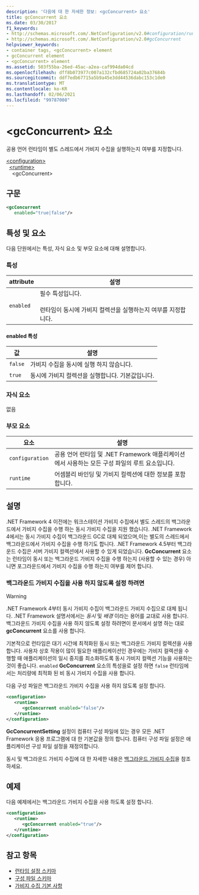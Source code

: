 ```yaml
---
description: '다음에 대 한 자세한 정보: <gcConcurrent> 요소'
title: gcConcurrent 요소
ms.date: 03/30/2017
f1_keywords:
- http://schemas.microsoft.com/.NetConfiguration/v2.0#configuration/runtime/gcConcurrent
- http://schemas.microsoft.com/.NetConfiguration/v2.0#gcConcurrent
helpviewer_keywords:
- container tags, <gcConcurrent> element
- gcConcurrent element
- <gcConcurrent> element
ms.assetid: 503f55ba-26ed-45ac-a2ea-caf994da04cd
ms.openlocfilehash: dff8b073977c007a132cfbd685724a02ba37684b
ms.sourcegitcommit: ddf7edb67715a5b9a45e3dd44536dabc153c1de0
ms.translationtype: MT
ms.contentlocale: ko-KR
ms.lasthandoff: 02/06/2021
ms.locfileid: "99787008"
---
```

# <a name="gcconcurrent-element"></a>\<gcConcurrent> 요소

공용 언어 런타임이 별도 스레드에서 가비지 수집을 실행하는지 여부를 지정합니다.

[\<configuration>](../configuration-element.md)\
&nbsp;&nbsp;[\<runtime>](runtime-element.md)\
&nbsp;&nbsp;&nbsp;&nbsp;\<gcConcurrent>

## <a name="syntax"></a>구문

```xml
<gcConcurrent
   enabled="true|false"/>
```

## <a name="attributes-and-elements"></a>특성 및 요소

다음 단원에서는 특성, 자식 요소 및 부모 요소에 대해 설명합니다.

### <a name="attributes"></a>특성

|attribute|설명|
|---------------|-----------------|
|`enabled`|필수 특성입니다.<br /><br />런타임이 동시에 가비지 컬렉션을 실행하는지 여부를 지정합니다.|

#### <a name="enabled-attribute"></a>enabled 특성

|값|설명|
|-----------|-----------------|
|`false`|가비지 수집을 동시에 실행 하지 않습니다.|
|`true`|동시에 가비지 컬렉션을 실행합니다. 기본값입니다.|

### <a name="child-elements"></a>자식 요소

없음

### <a name="parent-elements"></a>부모 요소

|요소|설명|
|-------------|-----------------|
|`configuration`|공용 언어 런타임 및 .NET Framework 애플리케이션에서 사용하는 모든 구성 파일의 루트 요소입니다.|
|`runtime`|어셈블리 바인딩 및 가비지 컬렉션에 대한 정보를 포함합니다.|

## <a name="remarks"></a>설명

.NET Framework 4 이전에는 워크스테이션 가비지 수집에서 별도 스레드의 백그라운드에서 가비지 수집을 수행 하는 동시 가비지 수집을 지원 했습니다. .NET Framework 4에서는 동시 가비지 수집이 백그라운드 GC로 대체 되었으며,이는 별도의 스레드에서 백그라운드에서 가비지 수집을 수행 하기도 합니다. .NET Framework 4.5부터 백그라운드 수집은 서버 가비지 컬렉션에서 사용할 수 있게 되었습니다. **GcConcurrent** 요소는 런타임이 동시 또는 백그라운드 가비지 수집을 수행 하는지 (사용할 수 있는 경우) 아니면 포그라운드에서 가비지 수집을 수행 하는지 여부를 제어 합니다.

### <a name="to-disable-background-garbage-collection"></a>백그라운드 가비지 수집을 사용 하지 않도록 설정 하려면

> [!WARNING]
> .NET Framework 4부터 동시 가비지 수집이 백그라운드 가비지 수집으로 대체 됩니다. .NET Framework 설명서에서는 *동시* 및 *배경* 이라는 용어를 교대로 사용 합니다. 백그라운드 가비지 수집을 사용 하지 않도록 설정 하려면이 문서에서 설명 하는 대로 **gcConcurrent** 요소를 사용 합니다.

기본적으로 런타임은 대기 시간에 최적화된 동시 또는 백그라운드 가비지 컬렉션을 사용합니다. 사용자 상호 작용이 많이 필요한 애플리케이션인 경우에는 가비지 컬렉션을 수행할 때 애플리케이션의 일시 중지를 최소화하도록 동시 가비지 컬렉션 기능을 사용하는 것이 좋습니다. `enabled` **GcConcurrent** 요소의 특성을로 설정 하면 `false` 런타임에서는 처리량에 최적화 된 비 동시 가비지 수집을 사용 합니다.

다음 구성 파일은 백그라운드 가비지 수집을 사용 하지 않도록 설정 합니다.

```xml
<configuration>
   <runtime>
      <gcConcurrent enabled="false"/>
   </runtime>
</configuration>
```

**GcConcurrentSetting** 설정이 컴퓨터 구성 파일에 있는 경우 모든 .NET Framework 응용 프로그램에 대 한 기본값을 정의 합니다. 컴퓨터 구성 파일 설정은 애플리케이션 구성 파일 설정을 재정의합니다.

동시 및 백그라운드 가비지 수집에 대 한 자세한 내용은 [백그라운드 가비지 수집](../../../../standard/garbage-collection/background-gc.md)을 참조 하세요.

## <a name="example"></a>예제

다음 예제에서는 백그라운드 가비지 수집을 사용 하도록 설정 합니다.

```xml
<configuration>
   <runtime>
      <gcConcurrent enabled="true"/>
   </runtime>
</configuration>
```

## <a name="see-also"></a>참고 항목

- [런타임 설정 스키마](index.md)
- [구성 파일 스키마](../index.md)
- [가비지 수집 기본 사항](../../../../standard/garbage-collection/fundamentals.md)

